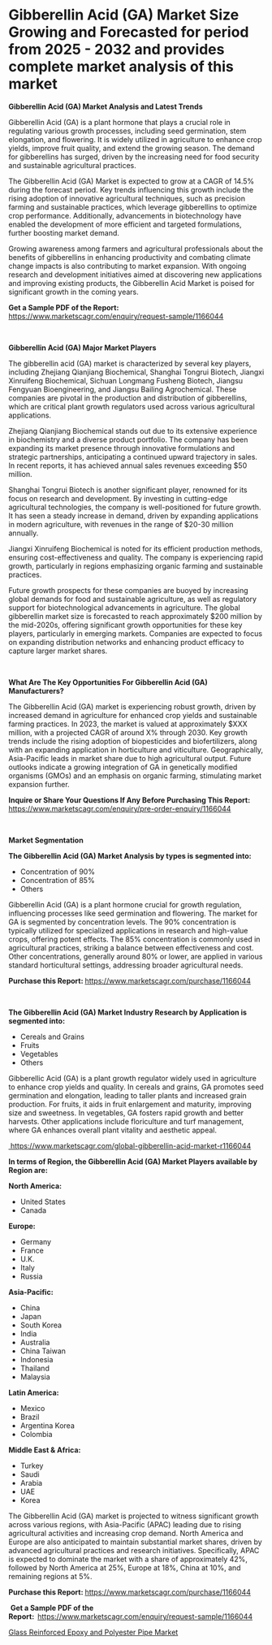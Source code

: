 <p><h1>Gibberellin Acid (GA) Market Size Growing and Forecasted for period from 2025 - 2032 and provides complete market analysis of this market</h1></p><p><strong>Gibberellin Acid (GA) Market Analysis and Latest Trends</strong></p>
<p><p>Gibberellin Acid (GA) is a plant hormone that plays a crucial role in regulating various growth processes, including seed germination, stem elongation, and flowering. It is widely utilized in agriculture to enhance crop yields, improve fruit quality, and extend the growing season. The demand for gibberellins has surged, driven by the increasing need for food security and sustainable agricultural practices.</p><p>The Gibberellin Acid (GA) Market is expected to grow at a CAGR of 14.5% during the forecast period. Key trends influencing this growth include the rising adoption of innovative agricultural techniques, such as precision farming and sustainable practices, which leverage gibberellins to optimize crop performance. Additionally, advancements in biotechnology have enabled the development of more efficient and targeted formulations, further boosting market demand. </p><p>Growing awareness among farmers and agricultural professionals about the benefits of gibberellins in enhancing productivity and combating climate change impacts is also contributing to market expansion. With ongoing research and development initiatives aimed at discovering new applications and improving existing products, the Gibberellin Acid Market is poised for significant growth in the coming years.</p></p>
<p><strong>Get a Sample PDF of the Report:&nbsp;</strong> <a href="https://www.marketscagr.com/enquiry/request-sample/1166044?utm_campaign=3510&utm_medium=2&utm_source=Github&utm_content=ia&utm_term=03042025&utm_id=gibberellin-acid-ga">https://www.marketscagr.com/enquiry/request-sample/1166044</a></p>
<p>&nbsp;</p>
<p><strong>Gibberellin Acid (GA) Major Market Players</strong></p>
<p><p>The gibberellin acid (GA) market is characterized by several key players, including Zhejiang Qianjiang Biochemical, Shanghai Tongrui Biotech, Jiangxi Xinruifeng Biochemical, Sichuan Longmang Fusheng Biotech, Jiangsu Fengyuan Bioengineering, and Jiangsu Bailing Agrochemical. These companies are pivotal in the production and distribution of gibberellins, which are critical plant growth regulators used across various agricultural applications.</p><p>Zhejiang Qianjiang Biochemical stands out due to its extensive experience in biochemistry and a diverse product portfolio. The company has been expanding its market presence through innovative formulations and strategic partnerships, anticipating a continued upward trajectory in sales. In recent reports, it has achieved annual sales revenues exceeding $50 million.</p><p>Shanghai Tongrui Biotech is another significant player, renowned for its focus on research and development. By investing in cutting-edge agricultural technologies, the company is well-positioned for future growth. It has seen a steady increase in demand, driven by expanding applications in modern agriculture, with revenues in the range of $20-30 million annually.</p><p>Jiangxi Xinruifeng Biochemical is noted for its efficient production methods, ensuring cost-effectiveness and quality. The company is experiencing rapid growth, particularly in regions emphasizing organic farming and sustainable practices.</p><p>Future growth prospects for these companies are buoyed by increasing global demands for food and sustainable agriculture, as well as regulatory support for biotechnological advancements in agriculture. The global gibberellin market size is forecasted to reach approximately $200 million by the mid-2020s, offering significant growth opportunities for these key players, particularly in emerging markets. Companies are expected to focus on expanding distribution networks and enhancing product efficacy to capture larger market shares.</p></p>
<p>&nbsp;</p>
<p><strong>What Are The Key Opportunities For Gibberellin Acid (GA) Manufacturers?</strong></p>
<p><p>The Gibberellin Acid (GA) market is experiencing robust growth, driven by increased demand in agriculture for enhanced crop yields and sustainable farming practices. In 2023, the market is valued at approximately $XXX million, with a projected CAGR of around X% through 2030. Key growth trends include the rising adoption of biopesticides and biofertilizers, along with an expanding application in horticulture and viticulture. Geographically, Asia-Pacific leads in market share due to high agricultural output. Future outlooks indicate a growing integration of GA in genetically modified organisms (GMOs) and an emphasis on organic farming, stimulating market expansion further.</p></p>
<p><strong>Inquire or Share Your Questions If Any Before Purchasing This Report:</strong> <a href="https://www.marketscagr.com/enquiry/pre-order-enquiry/1166044?utm_campaign=3510&utm_medium=2&utm_source=Github&utm_content=ia&utm_term=03042025&utm_id=gibberellin-acid-ga">https://www.marketscagr.com/enquiry/pre-order-enquiry/1166044</a></p>
<p>&nbsp;</p>
<p><strong>Market Segmentation</strong></p>
<p><strong>The Gibberellin Acid (GA) Market Analysis by types is segmented into:</strong></p>
<p><ul><li>Concentration of 90%</li><li>Concentration of 85%</li><li>Others</li></ul></p>
<p><p>Gibberellin Acid (GA) is a plant hormone crucial for growth regulation, influencing processes like seed germination and flowering. The market for GA is segmented by concentration levels. The 90% concentration is typically utilized for specialized applications in research and high-value crops, offering potent effects. The 85% concentration is commonly used in agricultural practices, striking a balance between effectiveness and cost. Other concentrations, generally around 80% or lower, are applied in various standard horticultural settings, addressing broader agricultural needs.</p></p>
<p><strong>Purchase this Report:&nbsp;</strong><a href="https://www.marketscagr.com/purchase/1166044?utm_campaign=3510&utm_medium=2&utm_source=Github&utm_content=ia&utm_term=03042025&utm_id=gibberellin-acid-ga">https://www.marketscagr.com/purchase/1166044</a></p>
<p>&nbsp;</p>
<p><strong>The Gibberellin Acid (GA) Market Industry Research by Application is segmented into:</strong></p>
<p><ul><li>Cereals and Grains</li><li>Fruits</li><li>Vegetables</li><li>Others</li></ul></p>
<p><p>Gibberellic Acid (GA) is a plant growth regulator widely used in agriculture to enhance crop yields and quality. In cereals and grains, GA promotes seed germination and elongation, leading to taller plants and increased grain production. For fruits, it aids in fruit enlargement and maturity, improving size and sweetness. In vegetables, GA fosters rapid growth and better harvests. Other applications include floriculture and turf management, where GA enhances overall plant vitality and aesthetic appeal.</p></p>
<p><a href="https://www.marketscagr.com/global-gibberellin-acid-market-r1166044?utm_campaign=3510&utm_medium=2&utm_source=Github&utm_content=ia&utm_term=03042025&utm_id=gibberellin-acid-ga">&nbsp;https://www.marketscagr.com/global-gibberellin-acid-market-r1166044</a></p>
<p><strong>In terms of Region, the Gibberellin Acid (GA) Market Players available by Region are:</strong></p>
<p>
    <p> <strong> North America: </strong>
        <ul>
            <li>United States</li>
            <li>Canada</li>
        </ul>
        </p> 
    <p> <strong> Europe: </strong>
        <ul>
            <li>Germany</li>
            <li>France</li>
            <li>U.K.</li>
            <li>Italy</li>
            <li>Russia</li>
        </ul>
        </p> 
    <p> <strong> Asia-Pacific: </strong>
        <ul>
            <li>China</li>
            <li>Japan</li>
            <li>South Korea</li>
            <li>India</li>
            <li>Australia</li>
            <li>China Taiwan</li>
            <li>Indonesia</li>
            <li>Thailand</li>
            <li>Malaysia</li>
        </ul>
        </p> 
    <p> <strong> Latin America: </strong>
        <ul>
            <li>Mexico</li>
            <li>Brazil</li>
            <li>Argentina Korea</li>
            <li>Colombia</li>
        </ul>
        </p> 
    <p> <strong> Middle East & Africa: </strong>
        <ul>
            <li>Turkey</li>
            <li>Saudi</li>
            <li>Arabia</li>
            <li>UAE</li>
            <li>Korea</li>
        </ul>
    </p>
    </p>
<p><p>The Gibberellin Acid (GA) market is projected to witness significant growth across various regions, with Asia-Pacific (APAC) leading due to rising agricultural activities and increasing crop demand. North America and Europe are also anticipated to maintain substantial market shares, driven by advanced agricultural practices and research initiatives. Specifically, APAC is expected to dominate the market with a share of approximately 42%, followed by North America at 25%, Europe at 18%, China at 10%, and remaining regions at 5%.</p></p>
<p><strong>Purchase this Report: </strong><a href="https://www.marketscagr.com/purchase/1166044?utm_campaign=3510&utm_medium=2&utm_source=Github&utm_content=ia&utm_term=03042025&utm_id=gibberellin-acid-ga">https://www.marketscagr.com/purchase/1166044</a></p>
<p>&nbsp;<strong>Get a Sample PDF of the Report:&nbsp;&nbsp;</strong><a href="https://www.marketscagr.com/enquiry/request-sample/1166044?utm_campaign=3510&utm_medium=2&utm_source=Github&utm_content=ia&utm_term=03042025&utm_id=gibberellin-acid-ga">https://www.marketscagr.com/enquiry/request-sample/1166044</a></p>
<p><strong></strong></p>
<p><p><a href="https://github.com/kryshaprilbb/Market-Research-Report-List-1/blob/main/glass-reinforced-epoxy-and-polyester-pipe-market.md?utm_campaign=3510&utm_medium=2&utm_source=Github&utm_content=ia&utm_term=03042025&utm_id=gibberellin-acid-ga">Glass Reinforced Epoxy and Polyester Pipe Market</a></p></p>